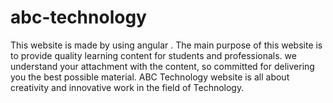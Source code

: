 # abc-technology
This website is made by using angular . The main purpose of this website is to provide quality learning content for students and professionals. we understand your attachment with the content, so committed for delivering you the best possible material. ABC Technology website is all about creativity and innovative work in the field of Technology.
